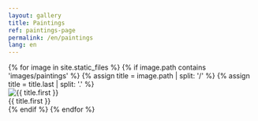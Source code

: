 ```yaml
---
layout: gallery
title: Paintings
ref: paintings-page
permalink: /en/paintings
lang: en
---
```


<div class="grid">
{% for image in site.static_files %}
  {% if image.path contains 'images/paintings' %}
  {% assign title = image.path | split: '/' %}
  {% assign title = title.last | split: '.' %}
  <div class="grid-item">
    <img src="{{ site.baseurl }}{{ image.path }}" alt="{{ title.first }}" title="{{ title.first }}" />
    <div class="title">{{ title.first }}</div>
  </div>
  {% endif %}
{% endfor %}
</div>